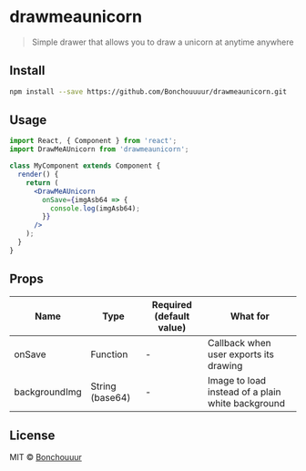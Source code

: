 # drawmeaunicorn

> Simple drawer that allows you to draw a unicorn at anytime anywhere

## Install

```bash
npm install --save https://github.com/Bonchouuuur/drawmeaunicorn.git
```

## Usage

```jsx
import React, { Component } from 'react';
import DrawMeAUnicorn from 'drawmeaunicorn';

class MyComponent extends Component {
  render() {
    return (
      <DrawMeAUnicorn
        onSave={imgAsb64 => {
          console.log(imgAsb64);
        }}
      />
    );
  }
}
```

## Props

| Name          | Type            | Required (default value) | What for                                          |
| ------------- | --------------- | ------------------------ | ------------------------------------------------- |
| onSave        | Function        | -                        | Callback when user exports its drawing            |
| backgroundImg | String (base64) | -                        | Image to load instead of a plain white background |

## License

MIT © [Bonchouuur](https://github.com/Bonchouuur)
